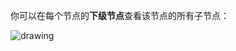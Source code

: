 你可以在每个节点的**下级节点**查看该节点的所有子节点：

<img src="~@imagesEnUs/guides/org/Xnip2021-02-27_14-22-08.png" alt="drawing"/>
